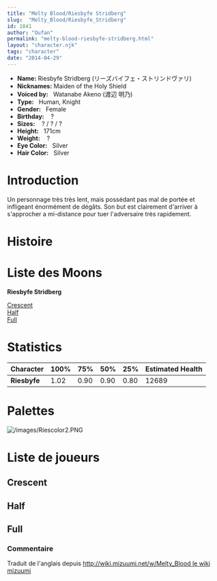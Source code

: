 ```yaml
---
title: "Melty Blood/Riesbyfe Stridberg"
slug:  "Melty_Blood/Riesbyfe_Stridberg"
id: 1841
author: "Oufan"
permalink: "melty-blood-riesbyfe-stridberg.html"
layout: "character.njk"
tags: "character"
date: "2014-04-29"
---
```


- **Name:** Riesbyfe Stridberg
(リーズバイフェ・ストリンドヴァリ)
- **Nicknames:** Maiden of the
Holy Shield  
- **Voiced by:**   Watanabe Akeno (渡辺
明乃)
- **Type:**   Human, Knight
- **Gender:**   Female
 - **Birthday:**    ? 
- **Sizes:**    ? / ? / ?
- **Height:**   171cm
- **Weight:**    ?
- **Eye Color:**   Silver
- **Hair Color:**   Silver


# Introduction

Un personnage très très lent, mais possédant pas mal de portée et
infligeant énormément de dégâts. Son but est clairement d'arriver à
s'approcher a mi-distance pour tuer l'adversaire très rapidement.

# Histoire

# Liste des Moons

**Riesbyfe Stridberg**

[Crescent](Melty_Blood/Riesbyfe_Stridberg/Crescent_Moon)  
[Half](Melty_Blood/Riesbyfe_Stridberg/Half_Moon)  
[Full](Melty_Blood/Riesbyfe_Stridberg/Full_Moon)  

# Statistics

| Character    | 100% | 75%  | 50%  | 25%  | Estimated Health |
|--------------|------|------|------|------|------------------|
| **Riesbyfe** | 1.02 | 0.90 | 0.90 | 0.80 | 12689            |

# Palettes

![](/images/Riescolor2.PNG "/images/Riescolor2.PNG")

# Liste de joueurs

## Crescent

## Half

## Full

### Commentaire

Traduit de l'anglais depuis [http://wiki.mizuumi.net/w/Melty_Blood le
wiki
mizuumi](http://wiki.mizuumi.net/w/Melty_Blood_le_wiki_mizuumi)


